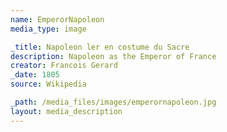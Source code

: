 ```yaml
---
name: EmperorNapoleon
media_type: image

_title: Napoleon ler en costume du Sacre
description: Napoleon as the Emperor of France
creator: Francois Gerard
_date: 1805
source: Wikipedia

_path: /media_files/images/emperornapoleon.jpg 
layout: media_description
---
```

